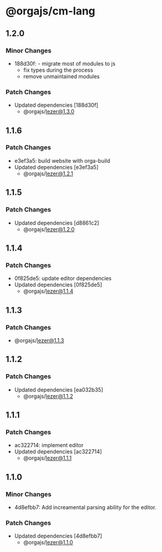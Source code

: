 # @orgajs/cm-lang

## 1.2.0

### Minor Changes

- 188d30f: - migrate most of modules to js
  - fix types during the process
  - remove unmaintained modules

### Patch Changes

- Updated dependencies [188d30f]
  - @orgajs/lezer@1.3.0

## 1.1.6

### Patch Changes

- e3ef3a5: build website with orga-build
- Updated dependencies [e3ef3a5]
  - @orgajs/lezer@1.2.1

## 1.1.5

### Patch Changes

- Updated dependencies [d8861c2]
  - @orgajs/lezer@1.2.0

## 1.1.4

### Patch Changes

- 0f825de5: update editor dependencies
- Updated dependencies [0f825de5]
  - @orgajs/lezer@1.1.4

## 1.1.3

### Patch Changes

- @orgajs/lezer@1.1.3

## 1.1.2

### Patch Changes

- Updated dependencies [ea032b35]
  - @orgajs/lezer@1.1.2

## 1.1.1

### Patch Changes

- ac322714: implement editor
- Updated dependencies [ac322714]
  - @orgajs/lezer@1.1.1

## 1.1.0

### Minor Changes

- 4d8efbb7: Add increamental parsing ability for the editor.

### Patch Changes

- Updated dependencies [4d8efbb7]
  - @orgajs/lezer@1.1.0
